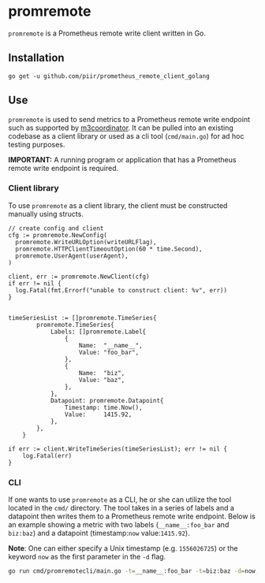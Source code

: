 # promremote

`promremote` is a Prometheus remote write client written in Go.

## Installation

`go get -u github.com/piir/prometheus_remote_client_golang`

## Use

`promremote` is used to send metrics to a Prometheus remote write endpoint such as supported by 
[m3coordinator](http://m3db.github.io/m3/overview/components/#m3-coordinator). It can be pulled into
an existing codebase as a client library or used as a cli tool (`cmd/main.go`) for ad hoc testing
purposes.

**IMPORTANT:** A running program or application that has a Prometheus remote write endpoint is required.

### Client library

To use `promremote` as a client library, the client must be constructed manually using structs.

```golang
// create config and client
cfg := promremote.NewConfig(
  promremote.WriteURLOption(writeURLFlag),
  promremote.HTTPClientTimeoutOption(60 * time.Second),
  promremote.UserAgent(userAgent),
)

client, err := promremote.NewClient(cfg)
if err != nil {
  log.Fatal(fmt.Errorf("unable to construct client: %v", err))
}


timeSeriesList := []promremote.TimeSeries{
		promremote.TimeSeries{
			Labels: []promremote.Label{
				{
					Name:  "__name__",
					Value: "foo_bar",
				},
				{
					Name:  "biz",
					Value: "baz",
				},
			},
			Datapoint: promremote.Datapoint{
				Timestamp: time.Now(),
				Value:     1415.92,
			},
		},
	}

if err := client.WriteTimeSeries(timeSeriesList); err != nil {
	log.Fatal(err)
}
```

### CLI

If one wants to use `promremote` as a CLI, he or she can utilize the tool located in the `cmd/`
directory. The tool takes in a series of labels and a datapoint then writes them to a Prometheus
remote write endpoint. Below is an example showing a metric with two labels
(`__name__:foo_bar` and `biz:baz`) and a datapoint (timestamp:`now` value:`1415.92`).

**Note**: One can either specify a Unix timestamp (e.g. `1556026725`) or the keyword `now` as the
first parameter in the `-d` flag.

```bash
go run cmd/promremotecli/main.go -t=__name__:foo_bar -t=biz:baz -d=now,1415.92
```
